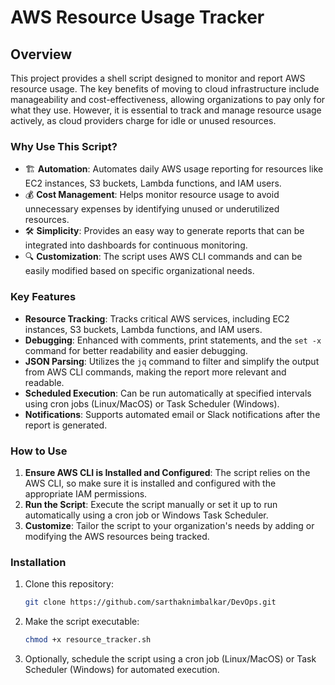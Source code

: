 # AWS Resource Usage Tracker

## Overview
This project provides a shell script designed to monitor and report AWS resource usage. The key benefits of moving to cloud infrastructure include manageability and cost-effectiveness, allowing organizations to pay only for what they use. However, it is essential to track and manage resource usage actively, as cloud providers charge for idle or unused resources.

### Why Use This Script?
- 🏗 **Automation**: Automates daily AWS usage reporting for resources like EC2 instances, S3 buckets, Lambda functions, and IAM users.
- 💰 **Cost Management**: Helps monitor resource usage to avoid unnecessary expenses by identifying unused or underutilized resources.
- 🛠️ **Simplicity**: Provides an easy way to generate reports that can be integrated into dashboards for continuous monitoring.
- 🔍 **Customization**: The script uses AWS CLI commands and can be easily modified based on specific organizational needs.

### Key Features
- **Resource Tracking**: Tracks critical AWS services, including EC2 instances, S3 buckets, Lambda functions, and IAM users.
- **Debugging**: Enhanced with comments, print statements, and the `set -x` command for better readability and easier debugging.
- **JSON Parsing**: Utilizes the `jq` command to filter and simplify the output from AWS CLI commands, making the report more relevant and readable.
- **Scheduled Execution**: Can be run automatically at specified intervals using cron jobs (Linux/MacOS) or Task Scheduler (Windows).
- **Notifications**: Supports automated email or Slack notifications after the report is generated.

### How to Use
1. **Ensure AWS CLI is Installed and Configured**: The script relies on the AWS CLI, so make sure it is installed and configured with the appropriate IAM permissions.
2. **Run the Script**: Execute the script manually or set it up to run automatically using a cron job or Windows Task Scheduler.
3. **Customize**: Tailor the script to your organization's needs by adding or modifying the AWS resources being tracked.

### Installation
1. Clone this repository:
   ```bash
   git clone https://github.com/sarthaknimbalkar/DevOps.git
   ```
2. Make the script executable:
   ```bash
   chmod +x resource_tracker.sh
   ```
3. Optionally, schedule the script using a cron job (Linux/MacOS) or Task Scheduler (Windows) for automated execution.
